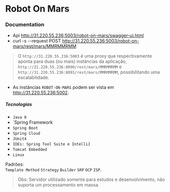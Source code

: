# Robot On Mars

### Documentation

- Api http://31.220.55.236:5003/robot-on-mars/swagger-ui.html
- curl -s --request POST http://31.220.55.236:5003/robot-on-mars/rest/mars/MMRMMRMM

> O `http://31.220.55.236:5003` é uma proxy que respectivamente aponta para duas (ou mais) instâncias da aplicação, `http://31.220.55.236:8090/rest/mars/MMRMMRMM` e `http://31.220.55.236:8091/rest/mars/MMRMMRMM`, possibilitando uma escalabilidade.

- As instâncias `ROBOT-ON-MARS` podem ser vista em http://31.220.55.236:5002.

##### Tecnologias

- `Java 8`
- `Spring Framework
- `Spring Boot`
- `Spring Cloud`
- `JUnit4`
- `IDEs: Spring Tool Suite e IntelliJ`
- `Tomcat Embedded`
- `Linux`

Padrões:   
`Template Method` `Strategy` `Builder` `SRP` `OCP` `ISP`.

> Obs: Servidor utilizado somente para estudos e desenvolvimento, não suporta um processamento em massa.
